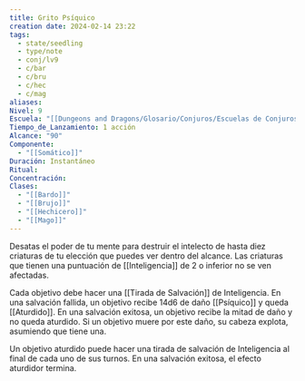 ```yaml
---
title: Grito Psíquico
creation date: 2024-02-14 23:22
tags:
  - state/seedling
  - type/note
  - conj/lv9
  - c/bar
  - c/bru
  - c/hec
  - c/mag
aliases: 
Nivel: 9
Escuela: "[[Dungeons and Dragons/Glosario/Conjuros/Escuelas de Conjuros/Encantamiento]]"
Tiempo_de_Lanzamiento: 1 acción
Alcance: "90"
Componente:
  - "[[Somático]]"
Duración: Instantáneo
Ritual: 
Concentración: 
Clases:
  - "[[Bardo]]"
  - "[[Brujo]]"
  - "[[Hechicero]]"
  - "[[Mago]]"
---
```

Desatas el poder de tu mente para destruir el intelecto de hasta diez criaturas de tu elección que puedes ver dentro del alcance. Las criaturas que tienen una puntuación de [[Inteligencia]] de 2 o inferior no se ven afectadas.

Cada objetivo debe hacer una [[Tirada de Salvación]] de Inteligencia. En una salvación fallida, un objetivo recibe 14d6 de daño [[Psíquico]] y queda [[Aturdido]]. En una salvación exitosa,
un objetivo recibe la mitad de daño y no queda aturdido. Si un objetivo muere por este daño, su cabeza explota, asumiendo que tiene una.

Un objetivo aturdido puede hacer una tirada de salvación de Inteligencia al final de cada uno de sus turnos. En una salvación exitosa, el efecto aturdidor termina.
